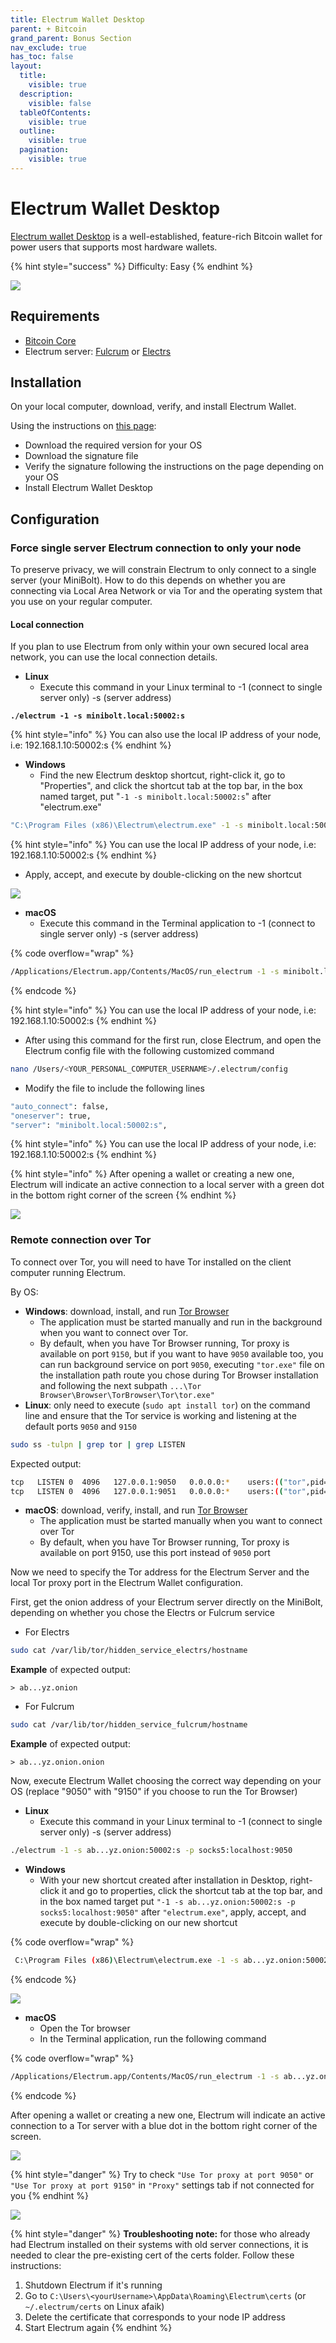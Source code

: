 ```yaml
---
title: Electrum Wallet Desktop
parent: + Bitcoin
grand_parent: Bonus Section
nav_exclude: true
has_toc: false
layout:
  title:
    visible: true
  description:
    visible: false
  tableOfContents:
    visible: true
  outline:
    visible: true
  pagination:
    visible: true
---
```


# Electrum Wallet Desktop

[Electrum wallet Desktop](https://electrum.org) is a well-established, feature-rich Bitcoin wallet for power users that supports most hardware wallets.

{% hint style="success" %}
Difficulty: Easy
{% endhint %}

![](../../images/electrum\_wallet\_logo.png)

## Requirements

* [Bitcoin Core](../../bitcoin/bitcoin/bitcoin-client.md)
* Electrum server: [Fulcrum](../../bitcoin/bitcoin/electrum-server.md) or [Electrs](electrs.md)

## Installation

On your local computer, download, verify, and install Electrum Wallet.

Using the instructions on [this page](https://electrum.org/#download):

* Download the required version for your OS
* Download the signature file
* Verify the signature following the instructions on the page depending on your OS
* Install Electrum Wallet Desktop

## Configuration

### Force single server Electrum connection to only your node

To preserve privacy, we will constrain Electrum to only connect to a single server (your MiniBolt). How to do this depends on whether you are connecting via Local Area Network or via Tor and the operating system that you use on your regular computer.

#### Local connection

If you plan to use Electrum from only within your own secured local area network, you can use the local connection details.

* **Linux**
  * Execute this command in your Linux terminal to -1 (connect to single server only) -s (server address)

<pre class="language-sh"><code class="lang-sh"><strong>./electrum -1 -s minibolt.local:50002:s
</strong></code></pre>

{% hint style="info" %}
You can also use the local IP address of your node, i.e: 192.168.1.10:50002:s
{% endhint %}

* **Windows**
  * Find the new Electrum desktop shortcut, right-click it, go to "Properties", and click the shortcut tab at the top bar, in the box named target, put "`-1 -s minibolt.local:50002:s`" after "electrum.exe"

```sh
"C:\Program Files (x86)\Electrum\electrum.exe" -1 -s minibolt.local:50002:s
```

{% hint style="info" %}
You can use the local IP address of your node, i.e: 192.168.1.10:50002:s
{% endhint %}

* Apply, accept, and execute by double-clicking on the new shortcut

![](../../images/electrum-win-shortcut-local.PNG)

* **macOS**
  * Execute this command in the Terminal application to -1 (connect to single server only) -s (server address)

{% code overflow="wrap" %}
```sh
/Applications/Electrum.app/Contents/MacOS/run_electrum -1 -s minibolt.local:50002:s
```
{% endcode %}

{% hint style="info" %}
You can use the local IP address of your node, i.e: 192.168.1.10:50002:s
{% endhint %}

* After using this command for the first run, close Electrum, and open the Electrum config file with the following customized command

```sh
nano /Users/<YOUR_PERSONAL_COMPUTER_USERNAME>/.electrum/config
```

* Modify the file to include the following lines

```sh
"auto_connect": false,
"oneserver": true,
"server": "minibolt.local:50002:s",
```

{% hint style="info" %}
You can use the local IP address of your node, i.e: 192.168.1.10:50002:s
{% endhint %}

{% hint style="info" %}
After opening a wallet or creating a new one, Electrum will indicate an active connection to a local server with a green dot in the bottom right corner of the screen
{% endhint %}

![](../../images/electrum-wallet-local.PNG)

### Remote connection over Tor

To connect over Tor, you will need to have Tor installed on the client computer running Electrum.

By OS:

* **Windows**: download, install, and run [Tor Browser](https://www.torproject.org)
  * The application must be started manually and run in the background when you want to connect over Tor.
  * By default, when you have Tor Browser running, Tor proxy is available on port `9150`, but if you want to have `9050` available too, you can run background service on port `9050`, executing `"tor.exe"` file on the installation path route you chose during Tor Browser installation and following the next subpath `...\Tor Browser\Browser\TorBrowser\Tor\tor.exe"`
* **Linux**: only need to execute (`sudo apt install tor`) on the command line and ensure that the Tor service is working and listening at the default ports `9050` and `9150`

```sh
sudo ss -tulpn | grep tor | grep LISTEN
```

Expected output:

```sh
tcp   LISTEN 0  4096   127.0.0.1:9050   0.0.0.0:*    users:(("tor",pid=1847,fd=6))
tcp   LISTEN 0  4096   127.0.0.1:9051   0.0.0.0:*    users:(("tor",pid=1847,fd=7))
```

* **macOS**: download, verify, install, and run [Tor Browser](https://www.torproject.org/)
  * The application must be started manually when you want to connect over Tor
  * By default, when you have Tor Browser running, Tor proxy is available on port 9150, use this port instead of `9050` port

Now we need to specify the Tor address for the Electrum Server and the local Tor proxy port in the Electrum Wallet configuration.

First, get the onion address of your Electrum server directly on the MiniBolt, depending on whether you chose the Electrs or Fulcrum service

* For Electrs

```sh
sudo cat /var/lib/tor/hidden_service_electrs/hostname
```

**Example** of expected output:

```
> ab...yz.onion
```

* For Fulcrum

```sh
sudo cat /var/lib/tor/hidden_service_fulcrum/hostname
```

**Example** of expected output:

```
> ab...yz.onion.onion
```

Now, execute Electrum Wallet choosing the correct way depending on your OS (replace "9050" with "9150" if you choose to run the Tor Browser)

* **Linux**
  * Execute this command in your Linux terminal to -1 (connect to single server only) -s (server address)

```sh
./electrum -1 -s ab...yz.onion:50002:s -p socks5:localhost:9050
```

* **Windows**
  * With your new shortcut created after installation in Desktop, right-click it and go to properties, click the shortcut tab at the top bar, and in the box named target put `"-1 -s ab...yz.onion:50002:s -p socks5:localhost:9050"` after `"electrum.exe"`, apply, accept, and execute by double-clicking on our new shortcut

{% code overflow="wrap" %}
```sh
 C:\Program Files (x86)\Electrum\electrum.exe -1 -s ab...yz.onion:50002:s -p socks5:localhost:9050
```
{% endcode %}

![](../../images/electrum-win-shortcut-tor.PNG)

* **macOS**
  * Open the Tor browser
  * In the Terminal application, run the following command

{% code overflow="wrap" %}
```sh
/Applications/Electrum.app/Contents/MacOS/run_electrum -1 -s ab...yz.onion:50002:s -p socks5:localhost:9050
```
{% endcode %}

After opening a wallet or creating a new one, Electrum will indicate an active connection to a Tor server with a blue dot in the bottom right corner of the screen.

![](../../images/electrum-wallet-tor.png)

{% hint style="danger" %}
Try to check `"Use Tor proxy at port 9050"` or `"Use Tor proxy at port 9150"` in `"Proxy"` settings tab if not connected for you
{% endhint %}

![](../../images/electrum-wallet-tor-check.PNG)

{% hint style="danger" %}
**Troubleshooting note:** for those who already had Electrum installed on their systems with old server connections, it is needed to clear the pre-existing cert of the certs folder. Follow these instructions:

1. Shutdown Electrum if it's running
2. Go to `C:\Users\<yourUsername>\AppData\Roaming\Electrum\certs` (or `~/.electrum/certs` on Linux afaik)
3. Delete the certificate that corresponds to your node IP address
4. Start Electrum again
{% endhint %}
